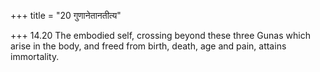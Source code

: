 +++
title = "20 गुणानेतानतीत्य"

+++
14.20 The embodied self, crossing beyond these three Gunas which arise
in the body, and freed from birth, death, age and pain, attains
immortality.
